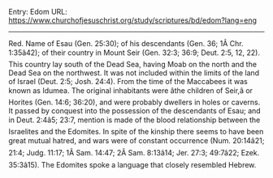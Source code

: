 Entry: Edom
URL: https://www.churchofjesuschrist.org/study/scriptures/bd/edom?lang=eng

---

Red. Name of Esau (Gen. 25:30); of his descendants (Gen. 36; 1Â Chr. 1:35â42); of their country in Mount Seir (Gen. 32:3; 36:9; Deut. 2:5, 12, 22). This country lay south of the Dead Sea, having Moab on the north and the Dead Sea on the northwest. It was not included within the limits of the land of Israel (Deut. 2:5; Josh. 24:4). From the time of the Maccabees it was known as Idumea. The original inhabitants were âthe children of Seir,â or Horites (Gen. 14:6; 36:20), and were probably dwellers in holes or caverns. It passed by conquest into the possession of the descendants of Esau; and in Deut. 2:4â5; 23:7, mention is made of the blood relationship between the Israelites and the Edomites. In spite of the kinship there seems to have been great mutual hatred, and wars were of constant occurrence (Num. 20:14â21; 21:4; Judg. 11:17; 1Â Sam. 14:47; 2Â Sam. 8:13â14; Jer. 27:3; 49:7â22; Ezek. 35:3â15). The Edomites spoke a language that closely resembled Hebrew.
